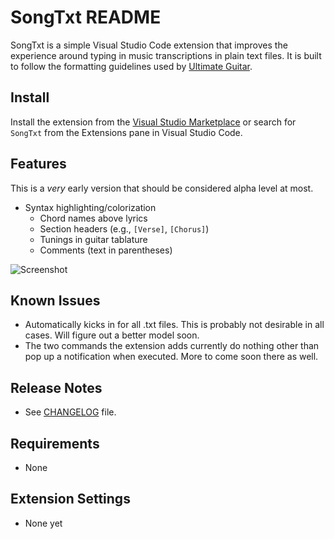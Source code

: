 # SongTxt README

SongTxt is a simple Visual Studio Code extension that improves the experience around typing in music transcriptions in plain text files. It is built to follow the formatting guidelines used by [Ultimate Guitar](https://www.ultimate-guitar.com/contribution/help/rubric).

## Install

Install the extension from the [Visual Studio Marketplace](https://marketplace.visualstudio.com/items?itemName=gusper.songtxt) or search for `SongTxt` from the Extensions pane in Visual Studio Code.

## Features

This is a *very* early version that should be considered alpha level at most. 

- Syntax highlighting/colorization
    - Chord names above lyrics
    - Section headers (e.g., `[Verse]`, `[Chorus]`)
    - Tunings in guitar tablature
    - Comments (text in parentheses)

![Screenshot](https://i.imgur.com/FWrCtGM.gif)

## Known Issues

- Automatically kicks in for all .txt files. This is probably not desirable in all cases. Will figure out a better model soon.
- The two commands the extension adds currently do nothing other than pop up a notification when executed. More to come soon there as well.

## Release Notes

- See [CHANGELOG](.\CHANGELOG.md) file.

## Requirements

- None

## Extension Settings

- None yet